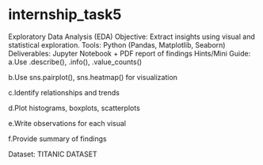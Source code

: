 # internship_task5

Exploratory Data Analysis (EDA)
Objective: Extract insights using visual and statistical exploration.
Tools: Python (Pandas, Matplotlib, Seaborn)
Deliverables: Jupyter Notebook + PDF report of findings
Hints/Mini Guide:
a.Use .describe(), .info(), .value_counts()

b.Use sns.pairplot(), sns.heatmap() for visualization

c.Identify relationships and trends

d.Plot histograms, boxplots, scatterplots

e.Write observations for each visual

f.Provide summary of findings

Dataset: TITANIC DATASET
